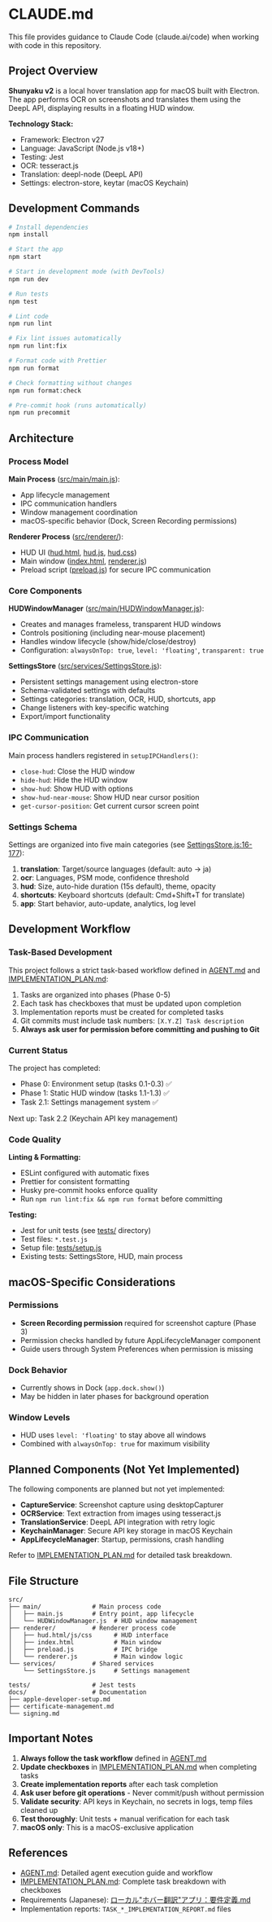 # CLAUDE.md

This file provides guidance to Claude Code (claude.ai/code) when working with code in this repository.

## Project Overview

**Shunyaku v2** is a local hover translation app for macOS built with Electron. The app performs OCR on screenshots and translates them using the DeepL API, displaying results in a floating HUD window.

**Technology Stack:**
- Framework: Electron v27
- Language: JavaScript (Node.js v18+)
- Testing: Jest
- OCR: tesseract.js
- Translation: deepl-node (DeepL API)
- Settings: electron-store, keytar (macOS Keychain)

## Development Commands

```bash
# Install dependencies
npm install

# Start the app
npm start

# Start in development mode (with DevTools)
npm run dev

# Run tests
npm test

# Lint code
npm run lint

# Fix lint issues automatically
npm run lint:fix

# Format code with Prettier
npm run format

# Check formatting without changes
npm run format:check

# Pre-commit hook (runs automatically)
npm run precommit
```

## Architecture

### Process Model

**Main Process** ([src/main/main.js](src/main/main.js)):
- App lifecycle management
- IPC communication handlers
- Window management coordination
- macOS-specific behavior (Dock, Screen Recording permissions)

**Renderer Process** ([src/renderer/](src/renderer/)):
- HUD UI ([hud.html](src/renderer/hud.html), [hud.js](src/renderer/hud.js), [hud.css](src/renderer/hud.css))
- Main window ([index.html](src/renderer/index.html), [renderer.js](src/renderer/renderer.js))
- Preload script ([preload.js](src/renderer/preload.js)) for secure IPC communication

### Core Components

**HUDWindowManager** ([src/main/HUDWindowManager.js](src/main/HUDWindowManager.js)):
- Creates and manages frameless, transparent HUD windows
- Controls positioning (including near-mouse placement)
- Handles window lifecycle (show/hide/close/destroy)
- Configuration: `alwaysOnTop: true`, `level: 'floating'`, `transparent: true`

**SettingsStore** ([src/services/SettingsStore.js](src/services/SettingsStore.js)):
- Persistent settings management using electron-store
- Schema-validated settings with defaults
- Settings categories: translation, OCR, HUD, shortcuts, app
- Change listeners with key-specific watching
- Export/import functionality

### IPC Communication

Main process handlers registered in `setupIPCHandlers()`:
- `close-hud`: Close the HUD window
- `hide-hud`: Hide the HUD window
- `show-hud`: Show HUD with options
- `show-hud-near-mouse`: Show HUD near cursor position
- `get-cursor-position`: Get current cursor screen point

### Settings Schema

Settings are organized into five main categories (see [SettingsStore.js:16-177](src/services/SettingsStore.js#L16-L177)):

1. **translation**: Target/source languages (default: auto → ja)
2. **ocr**: Languages, PSM mode, confidence threshold
3. **hud**: Size, auto-hide duration (15s default), theme, opacity
4. **shortcuts**: Keyboard shortcuts (default: Cmd+Shift+T for translate)
5. **app**: Start behavior, auto-update, analytics, log level

## Development Workflow

### Task-Based Development

This project follows a strict task-based workflow defined in [AGENT.md](AGENT.md) and [IMPLEMENTATION_PLAN.md](IMPLEMENTATION_PLAN.md):

1. Tasks are organized into phases (Phase 0-5)
2. Each task has checkboxes that must be updated upon completion
3. Implementation reports must be created for completed tasks
4. Git commits must include task numbers: `[X.Y.Z] Task description`
5. **Always ask user for permission before committing and pushing to Git**

### Current Status

The project has completed:
- Phase 0: Environment setup (tasks 0.1-0.3) ✅
- Phase 1: Static HUD window (tasks 1.1-1.3) ✅
- Task 2.1: Settings management system ✅

Next up: Task 2.2 (Keychain API key management)

### Code Quality

**Linting & Formatting:**
- ESLint configured with automatic fixes
- Prettier for consistent formatting
- Husky pre-commit hooks enforce quality
- Run `npm run lint:fix && npm run format` before committing

**Testing:**
- Jest for unit tests (see [tests/](tests/) directory)
- Test files: `*.test.js`
- Setup file: [tests/setup.js](tests/setup.js)
- Existing tests: SettingsStore, HUD, main process

## macOS-Specific Considerations

### Permissions
- **Screen Recording permission** required for screenshot capture (Phase 3)
- Permission checks handled by future AppLifecycleManager component
- Guide users through System Preferences when permission is missing

### Dock Behavior
- Currently shows in Dock (`app.dock.show()`)
- May be hidden in later phases for background operation

### Window Levels
- HUD uses `level: 'floating'` to stay above all windows
- Combined with `alwaysOnTop: true` for maximum visibility

## Planned Components (Not Yet Implemented)

The following components are planned but not yet implemented:

- **CaptureService**: Screenshot capture using desktopCapturer
- **OCRService**: Text extraction from images using tesseract.js
- **TranslationService**: DeepL API integration with retry logic
- **KeychainManager**: Secure API key storage in macOS Keychain
- **AppLifecycleManager**: Startup, permissions, crash handling

Refer to [IMPLEMENTATION_PLAN.md](IMPLEMENTATION_PLAN.md) for detailed task breakdown.

## File Structure

```
src/
├── main/              # Main process code
│   ├── main.js        # Entry point, app lifecycle
│   └── HUDWindowManager.js  # HUD window management
├── renderer/          # Renderer process code
│   ├── hud.html/js/css      # HUD interface
│   ├── index.html           # Main window
│   ├── preload.js           # IPC bridge
│   └── renderer.js          # Main window logic
└── services/          # Shared services
    └── SettingsStore.js     # Settings management

tests/                 # Jest tests
docs/                  # Documentation
├── apple-developer-setup.md
├── certificate-management.md
└── signing.md
```

## Important Notes

1. **Always follow the task workflow** defined in [AGENT.md](AGENT.md)
2. **Update checkboxes** in [IMPLEMENTATION_PLAN.md](IMPLEMENTATION_PLAN.md) when completing tasks
3. **Create implementation reports** after each task completion
4. **Ask user before git operations** - Never commit/push without permission
5. **Validate security**: API keys in Keychain, no secrets in logs, temp files cleaned up
6. **Test thoroughly**: Unit tests + manual verification for each task
7. **macOS only**: This is a macOS-exclusive application

## References

- [AGENT.md](AGENT.md): Detailed agent execution guide and workflow
- [IMPLEMENTATION_PLAN.md](IMPLEMENTATION_PLAN.md): Complete task breakdown with checkboxes
- Requirements (Japanese): [ローカル"ホバー翻訳"アプリ：要件定義.md](ローカル"ホバー翻訳"アプリ：要件定義.md)
- Implementation reports: `TASK_*_IMPLEMENTATION_REPORT.md` files